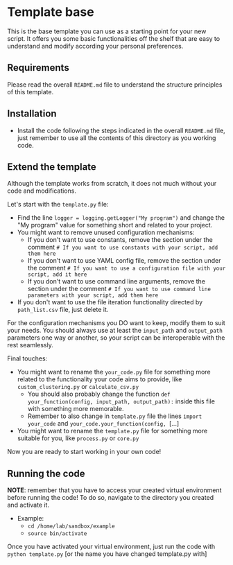 Template base
=============

This is the base template you can use as a starting point for your new script. It offers you some basic functionalities off the shelf that are easy to understand and modify according your personal preferences.



Requirements
------------

Please read the overall `README.md` file to understand the structure principles of this template. 



Installation
------------

- Install the code following the steps indicated in the overall `README.md` file, just remember to use all the contents of this directory as you working code.



Extend the template
-------------------

Although the template works from scratch, it does not much without your code and modifications. 

Let's start with the `template.py` file:
- Find the line `logger = logging.getLogger("My program")` and change the "My program" value for something short and related to your project.
- You might want to remove unused configuration mechanisms: 
  - If you don't want to use constants, remove the section under the comment `# If you want to use constants with your script, add them here`
  - If you don't want to use YAML config file, remove the section under the comment `# If you want to use a configuration file with your script, add it here`
  - If you don't want to use command line arguments, remove the section under the comment `# If you want to use command line parameters with your script, add them here`
- If you don't want to use the file iteration functionality directed by `path_list.csv` file, just delete it.

For the configuration mechanisms you DO want to keep, modify them to suit your needs. You should always use at least the `input_path` and `output_path` parameters one way or another, so your script can be interoperable with the rest seamlessly.

Final touches:
- You might want to rename the `your_code.py` file for something more related to the functionality your code aims to provide, like `custom_clustering.py` or `calculate_csv.py`
  - You should also probably change the function `def your_function(config, input_path, output_path):` inside this file with something more memorable.
  - Remember to also change in `template.py` file the lines `import your_code` and `your_code.your_function(config, `[...]
- You might want to rename the `template.py` file for something more suitable for you, like `process.py` or `core.py`

Now you are ready to start working in your own code!



Running the code
---------------- 

**NOTE**: remember that you have to access your created virtual environment before running the code! To do so, navigate to the directory you created and activate it.
 - Example:
   - `cd /home/lab/sandbox/example`
   - `source bin/activate`

Once you have activated your virtual environment, just run the code with `python template.py` [or the name you have changed template.py with]

